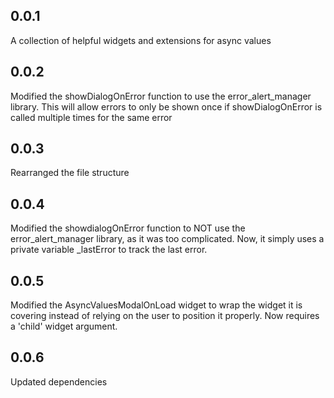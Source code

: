 ## 0.0.1
A collection of helpful widgets and extensions for async values
## 0.0.2
Modified the showDialogOnError function to use the error_alert_manager library. This will allow errors to only be shown once if showDialogOnError is called multiple times for the same error
## 0.0.3
Rearranged the file structure
## 0.0.4
Modified the showdialogOnError function to NOT  use the error_alert_manager library, as it was too complicated. Now, it simply uses a private variable _lastError to track the last error.
## 0.0.5
Modified the AsyncValuesModalOnLoad widget to wrap the widget it is covering instead of relying on the user to position it properly. Now requires a 'child' widget argument.
## 0.0.6
Updated dependencies
